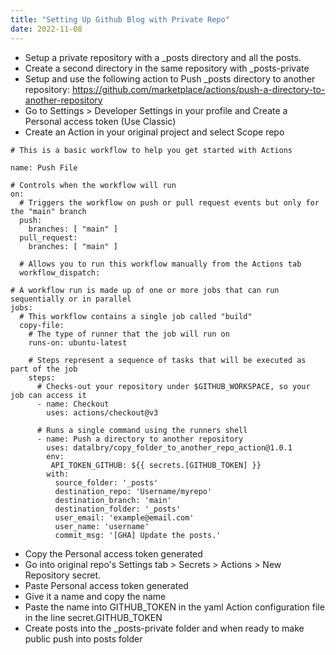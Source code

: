 ```yaml
---
title: "Setting Up Github Blog with Private Repo"
date: 2022-11-08
---
```


- Setup a private repository with a _posts directory and all the posts. 
- Create a second directory in the same repository with _posts-private
- Setup and use the following action to Push _posts directory to another repository:
https://github.com/marketplace/actions/push-a-directory-to-another-repository
- Go to Settings > Developer Settings in your profile and Create a Personal access token (Use Classic)
- Create an Action in your original project and select Scope repo 

``` 
# This is a basic workflow to help you get started with Actions

name: Push File

# Controls when the workflow will run
on:
  # Triggers the workflow on push or pull request events but only for the "main" branch
  push:
    branches: [ "main" ]
  pull_request:
    branches: [ "main" ]

  # Allows you to run this workflow manually from the Actions tab
  workflow_dispatch:

# A workflow run is made up of one or more jobs that can run sequentially or in parallel
jobs:
  # This workflow contains a single job called "build"
  copy-file:
    # The type of runner that the job will run on
    runs-on: ubuntu-latest

    # Steps represent a sequence of tasks that will be executed as part of the job
    steps:
      # Checks-out your repository under $GITHUB_WORKSPACE, so your job can access it
      - name: Checkout
        uses: actions/checkout@v3

      # Runs a single command using the runners shell
      - name: Push a directory to another repository
        uses: datalbry/copy_folder_to_another_repo_action@1.0.1
        env:
         API_TOKEN_GITHUB: ${{ secrets.[GITHUB_TOKEN] }}
        with:
          source_folder: '_posts'
          destination_repo: 'Username/myrepo'
          destination_branch: 'main'
          destination_folder: '_posts'
          user_email: 'example@email.com'
          user_name: 'username'
          commit_msg: '[GHA] Update the posts.'
```
- Copy the Personal access token generated
-  Go into original repo's Settings tab >  Secrets > Actions > New Repository secret.
-  Paste Personal access token generated
-  Give it a name and copy the name
-  Paste the name into GITHUB_TOKEN in the yaml Action configuration file in the line secret.GITHUB_TOKEN
- Create posts into the _posts-private folder and when ready to make public push into posts folder
